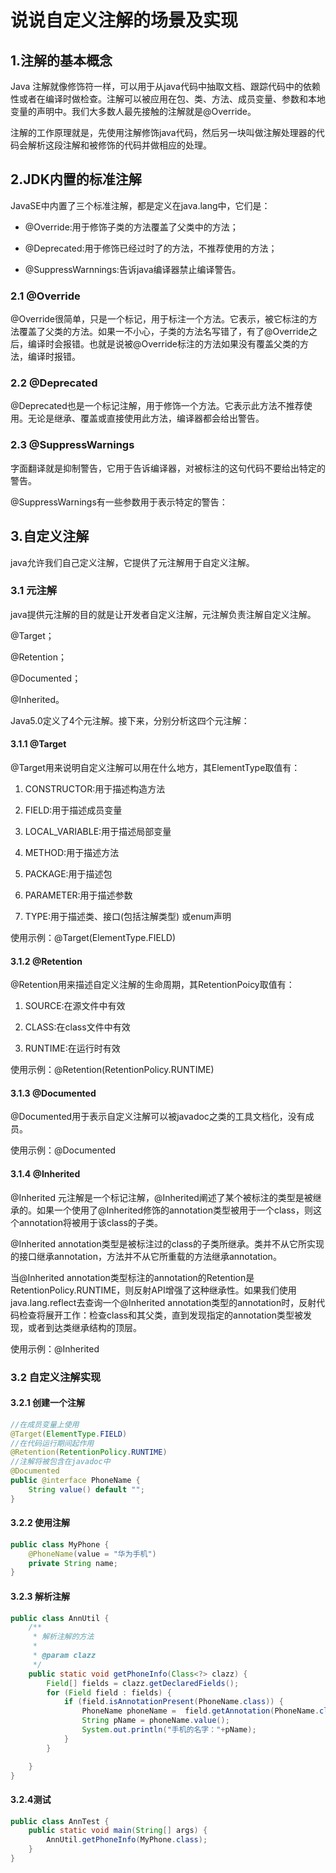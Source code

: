 # 说说自定义注解的场景及实现

## 1.注解的基本概念

Java 注解就像修饰符一样，可以用于从java代码中抽取文档、跟踪代码中的依赖性或者在编译时做检查。注解可以被应用在包、类、方法、成员变量、参数和本地变量的声明中。我们大多数人最先接触的注解就是@Override。

注解的工作原理就是，先使用注解修饰java代码，然后另一块叫做注解处理器的代码会解析这段注解和被修饰的代码并做相应的处理。

## 2.JDK内置的标准注解

JavaSE中内置了三个标准注解，都是定义在java.lang中，它们是：

* @Override:用于修饰子类的方法覆盖了父类中的方法；

* @Deprecated:用于修饰已经过时了的方法，不推荐使用的方法；

* @SuppressWarnnings:告诉java编译器禁止编译警告。

### 2.1 @Override

@Override很简单，只是一个标记，用于标注一个方法。它表示，被它标注的方法覆盖了父类的方法。如果一不小心，子类的方法名写错了，有了@Override之后，编译时会报错。也就是说被@Override标注的方法如果没有覆盖父类的方法，编译时报错。

### 2.2 @Deprecated

@Deprecated也是一个标记注解，用于修饰一个方法。它表示此方法不推荐使用。无论是继承、覆盖或直接使用此方法，编译器都会给出警告。

### 2.3 @SuppressWarnings

字面翻译就是抑制警告，它用于告诉编译器，对被标注的这句代码不要给出特定的警告。

@SuppressWarnings有一些参数用于表示特定的警告：

## 3.自定义注解

java允许我们自己定义注解，它提供了元注解用于自定义注解。

### 3.1 元注解

java提供元注解的目的就是让开发者自定义注解，元注解负责注解自定义注解。

@Target；

@Retention；

@Documented；

@Inherited。

Java5.0定义了4个元注解。接下来，分别分析这四个元注解：

#### 3.1.1 @Target

@Target用来说明自定义注解可以用在什么地方，其ElementType取值有：

1. CONSTRUCTOR:用于描述构造方法

2. FIELD:用于描述成员变量

3. LOCAL\_VARIABLE:用于描述局部变量

4. METHOD:用于描述方法

5. PACKAGE:用于描述包

6. PARAMETER:用于描述参数

7. TYPE:用于描述类、接口\(包括注解类型\) 或enum声明

使用示例：@Target\(ElementType.FIELD\)

#### 3.1.2 @Retention

@Retention用来描述自定义注解的生命周期，其RetentionPoicy取值有：

1. SOURCE:在源文件中有效

2. CLASS:在class文件中有效

3. RUNTIME:在运行时有效

使用示例：@Retention\(RetentionPolicy.RUNTIME\)

#### 3.1.3 @Documented

@Documented用于表示自定义注解可以被javadoc之类的工具文档化，没有成员。

使用示例：@Documented

#### 3.1.4 @Inherited

@Inherited 元注解是一个标记注解，@Inherited阐述了某个被标注的类型是被继承的。如果一个使用了@Inherited修饰的annotation类型被用于一个class，则这个annotation将被用于该class的子类。

@Inherited annotation类型是被标注过的class的子类所继承。类并不从它所实现的接口继承annotation，方法并不从它所重载的方法继承annotation。

当@Inherited annotation类型标注的annotation的Retention是RetentionPolicy.RUNTIME，则反射API增强了这种继承性。如果我们使用java.lang.reflect去查询一个@Inherited annotation类型的annotation时，反射代码检查将展开工作：检查class和其父类，直到发现指定的annotation类型被发现，或者到达类继承结构的顶层。

使用示例：@Inherited

### 3.2 自定义注解实现

#### 3.2.1 创建一个注解

```java
//在成员变量上使用
@Target(ElementType.FIELD)
//在代码运行期间起作用
@Retention(RetentionPolicy.RUNTIME)
//注解将被包含在javadoc中
@Documented
public @interface PhoneName {
    String value() default "";
}
```

#### 3.2.2 使用注解

```java
public class MyPhone {
    @PhoneName(value = "华为手机")
    private String name;
}
```

#### 3.2.3 解析注解

```java
public class AnnUtil {
    /**
     * 解析注解的方法
     *
     * @param clazz
     */
    public static void getPhoneInfo(Class<?> clazz) {
        Field[] fields = clazz.getDeclaredFields();
        for (Field field : fields) {
            if (field.isAnnotationPresent(PhoneName.class)) {
                PhoneName phoneName =  field.getAnnotation(PhoneName.class);
                String pName = phoneName.value();
                System.out.println("手机的名字："+pName);
            }
        }

    }
}
```

#### 3.2.4测试

```java
public class AnnTest {
    public static void main(String[] args) {
        AnnUtil.getPhoneInfo(MyPhone.class);
    }
}

```



